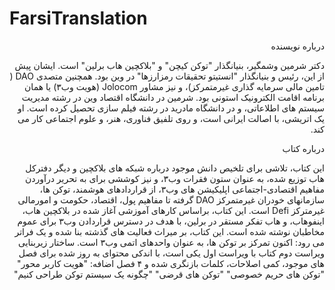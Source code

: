 # FarsiTranslation
<div lang="fa" dir="rtl">
  درباره نویسنده

دکتر شرمین وشمگیر، بنیانگذار "توکن کیچن" و "بلاکچین هاب برلین" است.
ایشان پیش از این، رئیس و بنیانگذار "انستیتو تحقیقات رمزارزها" در وین بود.
همچنین متصدی DAO ( تامین مالی سرمایه گذاری غیرمتمرکز)، و نیز مشاور Jolocom (هویت وب۳) یا همان برنامه اقامت الکترونیک استونی بود.
شرمین در دانشگاه اقتصاد وین در رشته مدیریت سیستم های اطلاعاتی، و در دانشگاه مادرید در رشته فیلم سازی تحصیل کرده است. 
او یک اتریشی، با اصالت ایرانی است، و روی تلفیق فناوری، هنر، و علوم اجتماعی کار می کند.


درباره کتاب

این کتاب، تلاشی برای تلخیص دانش موجود درباره شبکه های بلاکچین و دیگر دفترکل هاب توزیع شده، به عنوان ستون فقرات وب۳، و نیز کوششی برای به تحریر درآوردن مفاهیم اقتصادی-اجتماعی اپلیکیشن های وب۳، از قراردادهای هوشمند، توکن ها، سازمانهای خودران غیرمتمرکز DAO گرفته تا مفاهیم پول، اقتصاد، حکومت و امورمالی غیرمترکز  Defi است.
این کتاب، براساس کارهای آموزشی آغاز شده در بلاکچین هاب، اینفوهاب، و هاب تفکر مستقر در برلین، با هدف در دسترس قراردادن وب۳ برای عموم مخاطبان نوشته شده است.
این کتاب، بر میراث فعالیت های گذشته بنا شده و یک فراتر می رود:
اکنون تمرکز بر توکن ها، به عنوان واحدهای اتمی وب۳ است.
ساختار زیربنایی ویراست دوم کتاب با ویراست اول یکی است، با اندکی محتوای به روز شده برای فصل های موجود، کمی اصلاحات، کلمات بازنگری شده و ۴ فصل اضافه:
"هویت کاربر محور"
"توکن های حریم خصوصی"
"توکن های قرضی"
"چگونه یک سیستم توکن طراحی کنیم"

</div>

